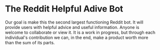# The Reddit Helpful Adive Bot

Our goal is make this the second largest functioning Reddit bot. It will provide users with helpful advice and useful information.
Anyone is welcome to collaborate or view it. It is a work in progress, but through each individual's contribution we can, in the end,
make a product worth more than the sum of its parts.

